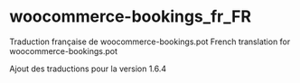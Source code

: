 woocommerce-bookings_fr_FR
==========================

Traduction française de woocommerce-bookings.pot
French translation for woocommerce-bookings.pot

Ajout des traductions pour la version 1.6.4
